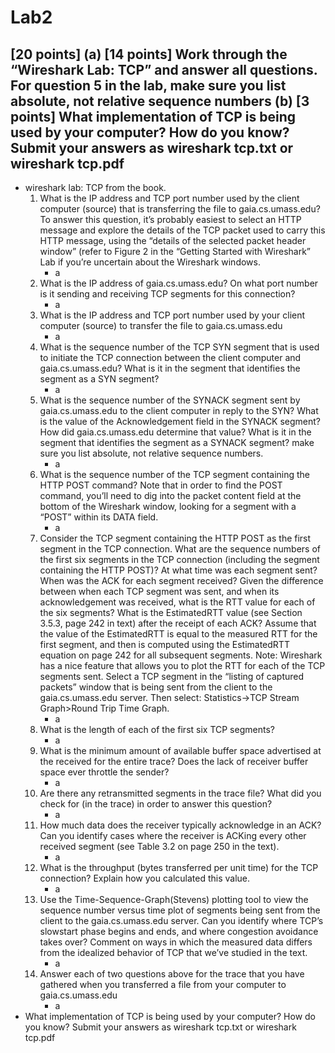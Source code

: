 
# Lab2

## [20 points] (a) [14 points] Work through the “Wireshark Lab: TCP” and answer all questions. For question 5 in the lab, make sure you list absolute, not relative sequence numbers (b) [3 points] What implementation of TCP is being used by your computer? How do you know? Submit your answers as wireshark tcp.txt or wireshark tcp.pdf

- wireshark lab: TCP from the book.
  1. What is the IP address and TCP port number used by the client computer (source) that is transferring the file to gaia.cs.umass.edu?  To answer this question, it’s probably easiest to select an HTTP message and explore the details of the TCP packet used to carry this HTTP message, using the “details of the selected packet header window” (refer to Figure 2 in the “Getting Started with Wireshark” Lab if you’re uncertain about the Wireshark windows.
       - a
  2. What is the IP address of gaia.cs.umass.edu? On what port number is it sending and receiving TCP segments for this connection?
       - a
  3. What is the IP address and TCP port number used by your client computer (source) to transfer the file to gaia.cs.umass.edu
       - a
  4. What is the sequence number of the TCP SYN segment that is used to initiate the TCP connection between the client computer and gaia.cs.umass.edu?  What is it in the segment that identifies the segment as a SYN segment?
       - a
  5. What is the sequence number of the SYNACK segment sent by gaia.cs.umass.edu to the client computer in reply to the SYN?  What is the value of the Acknowledgement field in the SYNACK segment?  How did gaia.cs.umass.edu determine that value? What is it in the segment that identifies the segment as a SYNACK segment? make sure you list absolute, not relative sequence numbers.
       - a
  6. What is the sequence number of the TCP segment containing the HTTP POST command?  Note that in order to find the POST command, you’ll need to dig into the packet content field at the bottom of the Wireshark window, looking for a segment with a “POST” within its DATA field.
       - a
  7. Consider the TCP segment containing the HTTP POST as the first segment in the TCP connection. What are the sequence numbers of the first six segments in the TCP connection (including the segment containing the HTTP POST)?  At what time was each segment sent?  When was the ACK for each segment received?  Given the difference between when each TCP segment was sent, and when its acknowledgement was received, what is the RTT value for each of the six segments?  What is the EstimatedRTT value (see Section 3.5.3, page 242 in text) after the receipt of each ACK?  Assume that the value of the EstimatedRTT is equal to the measured RTT for the first segment, and then is computed using the EstimatedRTT equation on page 242 for all subsequent segments. Note: Wireshark has a nice feature that allows you to plot the RTT for each of the TCP segments sent.  Select a TCP segment in the “listing of captured packets” window that is being sent from the client to the gaia.cs.umass.edu server.  Then select: Statistics->TCP Stream Graph>Round Trip Time Graph.
       - a
  8. What is the length of each of the first six TCP segments?
       - a
  9. What is the minimum amount of available buffer space advertised at the received for the entire trace?  Does the lack of receiver buffer space ever throttle the sender?
       - a
  10. Are there any retransmitted segments in the trace file? What did you check for (in the trace) in order to answer this question?
       - a
  11. How much data does the receiver typically acknowledge in an ACK?  Can you identify cases where the receiver is ACKing every other received segment (see Table 3.2 on page 250 in the text).
       - a
  12. What is the throughput (bytes transferred per unit time) for the TCP connection?  Explain how you calculated this value.
       - a
  13. Use the Time-Sequence-Graph(Stevens) plotting tool to view the sequence number versus time plot of segments being sent from the client to the gaia.cs.umass.edu server.  Can you identify where TCP’s slowstart phase begins and ends, and where congestion avoidance takes over?  Comment on ways in which the measured data differs from the idealized behavior of TCP that we’ve studied in the text.
       - a
  14. Answer each of two questions above for the trace that you have gathered when you transferred a file from your computer to gaia.cs.umass.edu
       - a
- What implementation of TCP is being used by your computer? How do you know? Submit your answers as wireshark tcp.txt or wireshark tcp.pdf
  